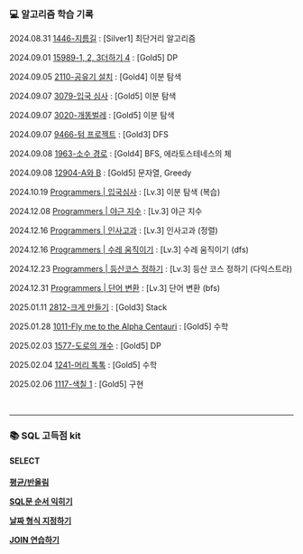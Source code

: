 <h3>💻 알고리즘 학습 기록</h3>

2024.08.31 [1446-지름길](Baekjoon/B1446.java) : [Silver1] 최단거리 알고리즘

2024.09.01 [15989-1, 2, 3더하기 4](Baekjoon/B15989.java) : [Gold5] DP

2024.09.05 [2110-공유기 설치](Baekjoon/2110.py) : [Gold4] 이분 탐색

2024.09.07 [3079-입국 심사](Baekjoon/B3079.java) : [Gold5] 이분 탐색

2024.09.07 [3020-개똥벌레](Baekjoon/B3020.java) : [Gold5] 이분 탐색

2024.09.07 [9466-텀 프로젝트](Baekjoon/B9466.java) : [Gold3] DFS

2024.09.08 [1963-소수 경로](Baekjoon/B1963.java) : [Gold4] BFS, 에라토스테네스의 체

2024.09.08 [12904-A와 B](Baekjoon/B12904.java) : [Gold5] 문자열, Greedy

2024.10.19 [Programmers | 입국심사](Programmers/입국심사.java) : [Lv.3] 이분 탐색 (복습)

2024.12.08 [Programmers | 야근 지수](Programmers/야근지수.java) : [Lv.3] 야근 지수

2024.12.16 [Programmers | 인사고과](Programmers/인사고과.java) : [Lv.3] 인사고과 (정렬)

2024.12.16 [Programmers | 수레 움직이기](Programmers/수레움직이기.java) : [Lv.3] 수레 움직이기 (dfs)

2024.12.23 [Programmers | 등산코스 정하기](Programmers/등산코스정하기.py) : [Lv.3] 등산 코스 정하기 (다익스트라)

2024.12.31 [Programmers | 단어 변환](Programmers/단어변환.py) : [Lv.3] 단어 변환 (bfs)

2025.01.11 [2812-크게 만들기](Baekjoon/2812.py) : [Gold3] Stack

2025.01.28 [1011-Fly me to the Alpha Centauri](Baekjoon/1011.py) : [Gold5] 수학

2025.02.03 [1577-도로의 개수](Baekjoon/1577.py) : [Gold5] DP

2025.02.04 [1241-머리 톡톡](Baekjoon/B1241.java) : [Gold5] 수학

2025.02.06 [1117-색칠 1](Baekjoon/B1117.java) : [Gold5] 구현

<br>

---

<h3>📚 SQL 고득점 kit</h3>

<h4>SELECT<h4>

[평균/반올림](SQL/SELECT/AVG_ROUND.SQL)

[SQL문 순서 익히기](SQL/SELECT/GROUPBY_HAVING.SQL)

[날짜 형식 지정하기](SQL/SELECT/DATE_FORMAT.SQL)

[JOIN 연습하기](SQL/SELECT/INNERJOIN.SQL)

